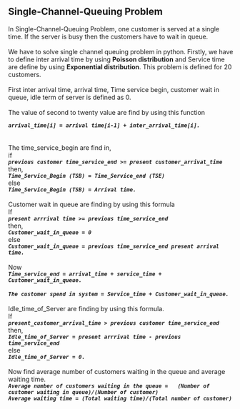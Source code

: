 ## Single-Channel-Queuing Problem 
In Single-Channel-Queuing Problem, one customer is served at a single time. If the server is busy then the customers have to wait in queue.<br/><br/>
We have to solve single channel queuing problem in python. Firstly, we have to define inter arrival time by using **Poisson distribution** and Service time are define by using
**Exponential distribution**. This problem is defined for 20 customers.<br/><br/>
First inter arrival time, arrival time, Time service begin, customer wait in queue, idle term of server is defined as 0.<br/><br/>
The value of second to twenty value are find by using this function <br/>
        <div class="box-shadow p-3">***`arrival_time[i] = arrival time[i-1] + inter_arrival_time[i].`***</div><br/><br/>
The time_service_begin are find in,<br/> if<br/> ***`previous customer time_service_end >= present customer_arrival_time`*** <br/>then, <br/>***`Time_Service_Begin (TSB) = Time_Service_end (TSE)`***<br/> else<br/>***`Time_Service_Begin (TSB) = Arrival time.`***<br/><br/>
Customer wait in queue are finding by using this formula <br/>If<br/> ***`present arrrival time >= previous time_service_end`*** <br/>then,<br/> ***`Customer_wait_in_queue = 0`***<br/> else <br/>***`Customer_wait_in_queue = previous time_service_end present arrival time.`***<br/><br/>
Now<br/> ***`Time_service_end = arrival_time + service_time + Customer_wait_in_queue.`***<br/><br/>
***`The customer spend in system = Service_time + Customer_wait_in_queue.`*** <br/><br/>
Idle_time_of_Server are finding by using this formula.<br/>
 If<br/> ***`present_customer_arrival_time > previous customer time_service_end`***<br/> then,<br/> ***`Idle_time_of_Server = present arrrival time - previous time_service_end`***<br/> else<br/> ***`Idle_time_of_Server = 0.`***<br/><br/>
Now find average number of customers waiting in the queue and average waiting time.<br/>
	***`Average number of customers waiting in the queue =   (Number of customer waiting in queue)/(Number of customer)`***<br/>
	***`Average waiting time = (Total waiting time)/(Total number of customer)`***<br/>
    
